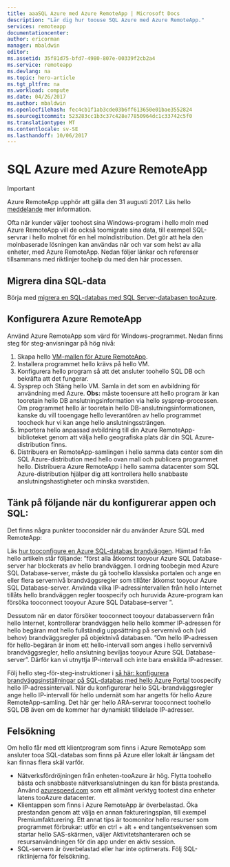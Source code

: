 ```yaml
---
title: aaaSQL Azure med Azure RemoteApp | Microsoft Docs
description: "Lär dig hur toouse SQL Azure med Azure RemoteApp."
services: remoteapp
documentationcenter: 
author: ericorman
manager: mbaldwin
editor: 
ms.assetid: 35f81d75-bfd7-4980-807e-00339f2cb2a4
ms.service: remoteapp
ms.devlang: na
ms.topic: hero-article
ms.tgt_pltfrm: na
ms.workload: compute
ms.date: 04/26/2017
ms.author: mbaldwin
ms.openlocfilehash: fec4cb1f1ab3cde03b6ff613650e01bae3552824
ms.sourcegitcommit: 523283cc1b3c37c428e77850964dc1c33742c5f0
ms.translationtype: MT
ms.contentlocale: sv-SE
ms.lasthandoff: 10/06/2017
---
```

# <a name="sql-azure-with-azure-remoteapp"></a>SQL Azure med Azure RemoteApp
> [!IMPORTANT]
> Azure RemoteApp upphör att gälla den 31 augusti 2017. Läs hello [meddelande](https://go.microsoft.com/fwlink/?linkid=821148) mer information.
> 
> 

Ofta när kunder väljer toohost sina Windows-program i hello moln med Azure RemoteApp vill de också toomigrate sina data, till exempel SQL-servrar i hello molnet för en hel molndistribution. Det gör att hela den molnbaserade lösningen kan användas när och var som helst av alla enheter, med Azure RemoteApp. Nedan följer länkar och referenser tillsammans med riktlinjer toohelp du med den här processen.  

## <a name="migrate-your-sql-data"></a>Migrera dina SQL-data
Börja med [migrera en SQL-databas med SQL Server-databasen tooAzure](../sql-database/sql-database-cloud-migrate.md). 

## <a name="configure-azure-remoteapp"></a>Konfigurera Azure RemoteApp
Använd Azure RemoteApp som värd för Windows-programmet. Nedan finns steg för steg-anvisningar på hög nivå:

1. Skapa hello [VM-mallen för Azure RemoteApp](remoteapp-imageoptions.md). 
2. Installera programmet hello krävs på hello VM.
3. Konfigurera hello program så att det ansluter toohello SQL DB och bekräfta att det fungerar.
4. Sysprep och Stäng hello VM. Samla in det som en avbildning för användning med Azure. **Obs:** måste tooensure att hello program är kan tooretain hello DB anslutningsinformation via hello sysprep-processen. Om programmet hello är tooretain hello DB-anslutningsinformationen, kanske du vill tooengage hello leverantören av hello programmet toocheck hur vi kan ange hello anslutningssträngen.
5. Importera hello anpassad avbildning till din Azure RemoteApp-biblioteket genom att välja hello geografiska plats där din SQL Azure-distribution finns. 
6. Distribuera en RemoteApp-samlingen i hello samma data center som din SQL Azure-distribution med hello ovan mall och publicera programmet hello. Distribuera Azure RemoteApp i hello samma datacenter som SQL Azure-distribution hjälper dig att kontrollera hello snabbaste anslutningshastigheter och minska svarstiden. 

## <a name="app-and-sql-configuration-considerations"></a>Tänk på följande när du konfigurerar appen och SQL:
Det finns några punkter tooconsider när du använder Azure SQL med RemoteApp:

Läs [hur tooconfigure en Azure SQL-databas brandväggen](../sql-database/sql-database-firewall-configure.md). Hämtad från hello artikeln står följande: ”först alla åtkomst tooyour Azure SQL Database-server har blockerats av hello brandväggen. I ordning toobegin med Azure SQL Database-server, måste du gå toohello klassiska portalen och ange en eller flera servernivå brandväggsregler som tillåter åtkomst tooyour Azure SQL Database-server. Använda vilka IP-adressintervallen från hello Internet tillåts hello brandväggen regler toospecify och huruvida Azure-program kan försöka tooconnect tooyour Azure SQL Database-server ”.

Dessutom när en dator försöker tooconnect tooyour databasservern från hello Internet, kontrollerar brandväggen hello hello kommer IP-adressen för hello begäran mot hello fullständig uppsättning på servernivå och (vid behov) brandväggsregler på objektnivå databasen. ”Om hello IP-adressen för hello-begäran är inom ett hello-intervall som anges i hello servernivå brandväggsregler, hello anslutning beviljas tooyour Azure SQL Database-server”. Därför kan vi utnyttja IP-intervall och inte bara enskilda IP-adresser.

Följ hello steg-för-steg-instruktioner i [så här: konfigurera brandväggsinställningar på SQL-databas med hello Azure Portal](../sql-database/sql-database-configure-firewall-settings.md) toospecify hello IP-adressintervall. När du konfigurerar hello SQL-brandväggsregler ange hello IP-intervall för hello undernät som har angetts för hello Azure RemoteApp-samling. Det här ger hello ARA-servrar tooconnect toohello SQL DB även om de kommer har dynamiskt tilldelade IP-adresser.

## <a name="troubleshooting"></a>Felsökning
Om hello får med ett klientprogram som finns i Azure RemoteApp som ansluter tooa SQL-databas som finns på Azure eller lokalt är långsam det kan finnas flera skäl varför.  

* Nätverksfördröjningen från enheten-tooAzure är hög. Flytta toohello bästa och snabbaste nätverksanslutningen du kan för bästa prestanda. Använd [azurespeed.com](http://azurespeed.com/) som ett allmänt verktyg tootest dina enheter latens tooAzure datacenter.  
* Klientappen som finns i Azure RemoteApp är överbelastad. Öka prestandan genom att välja en annan faktureringsplan, till exempel Premiumfakturering. Ett annat tips är toomonitor hello resurser som programmet förbrukar: utför en ctrl + alt + end tangentsekvensen som startar hello SAS-skärmen, väljer Aktivitetshanteraren och se resursanvändningen för din app under en aktiv session.
* SQL-servern är överbelastad eller har inte optimerats. Följ SQL-riktlinjerna för felsökning. 

